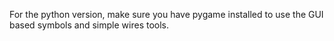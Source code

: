 For the python version, make sure you have pygame installed to use the GUI based symbols and simple wires tools.

